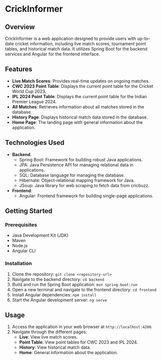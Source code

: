 # CrickInformer

## Overview
CrickInformer is a web application designed to provide users with up-to-date cricket information, including live match scores, tournament point tables, and historical match data. It utilizes Spring Boot for the backend services and Angular for the frontend interface.

## Features
- **Live Match Scores**: Provides real-time updates on ongoing matches.
- **CWC 2023 Point Table**: Displays the current point table for the Cricket World Cup 2023.
- **IPL 2024 Point Table**: Displays the current point table for the Indian Premier League 2024.
- **All Matches**: Retrieves information about all matches stored in the database.
- **History Page**: Displays historical match data stored in the database.
- **Home Page**: The landing page with general information about the application.

## Technologies Used
- **Backend**:
  - Spring Boot: Framework for building robust Java applications.
  - JPA: Java Persistence API for managing relational data in applications.
  - SQL: Database language for managing the database.
  - Hibernate: Object-relational mapping framework for Java.
  - JSoup: Java library for web scraping to fetch data from cricbuzz.
- **Frontend**:
  - Angular: Frontend framework for building single-page applications.

## Getting Started
### Prerequisites
- Java Development Kit (JDK)
- Maven
- Node.js
- Angular CLI

### Installation
1. Clone the repository: `git clone <repository-url>`
2. Navigate to the backend directory: `cd backend`
3. Build and run the Spring Boot application: `mvn spring-boot:run`
4. Open a new terminal and navigate to the frontend directory: `cd frontend`
5. Install Angular dependencies: `npm install`
6. Start the Angular development server: `ng serve`

## Usage
1. Access the application in your web browser at `http://localhost:4200`.
2. Navigate through the different pages:
   - **Live**: View live match scores.
   - **Point Table**: View point tables for CWC 2023 and IPL 2024.
   - **History**: View historical match data.
   - **Home**: General information about the application.

